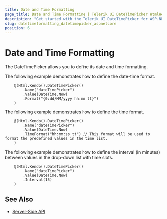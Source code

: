 ```yaml
---
title: Date and Time Formatting
page_title: Date and Time Formatting | Telerik UI DateTimePicker HtmlHelper for ASP.NET Core
description: "Get started with the Telerik UI DateTimePicker for ASP.NET Core and learn how to define the date and time format of the HTML Helper."
slug: datetimeformatting_datetimepicker_aspnetcore
position: 6
---
```


# Date and Time Formatting

The DateTimePicker allows you to define its date and time formatting.

The following example demonstrates how to define the date-time format.

```
    @(Html.Kendo().DateTimePicker()
        .Name("dateTimePicker")
        .Value(DateTime.Now)
        .Format("{0:dd/MM/yyyy hh:mm tt}")
    )
```

The following example demonstrates how to define the time format.

```
    @(Html.Kendo().DateTimePicker()
        .Name("dateTimePicker")
        .Value(DateTime.Now)
        .TimeFormat("hh:mm:ss tt") // This format will be used to format the predefined values in the time list.
    )
```

The following example demonstrates how to define the interval (in minutes) between values in the drop-down list with time slots.

```
    @(Html.Kendo().DateTimePicker()
        .Name("dateTimePicker")
        .Value(DateTime.Now)
        .Interval(15)
    )
```

## See Also

* [Server-Side API](/api/datetimepicker)
